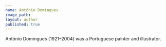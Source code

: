 ```yaml
---
name: António Domingues
image_path:
layout: author
published: true
---
```

António Domingues (1921–2004) was a Portuguese painter and illustrator.
